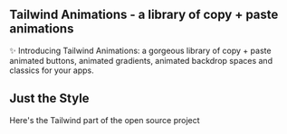 ## Tailwind Animations - a library of copy + paste animations

✨ Introducing Tailwind Animations: a gorgeous library of copy + paste animated buttons, animated gradients, animated backdrop spaces and classics for your apps.

## Just the Style  
Here's the Tailwind part of the open source project